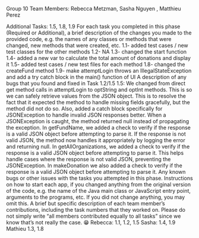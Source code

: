 Group 10
Team Members: Rebecca Metzman, Sasha Nguyen , Matthieu Perez

Additional Tasks: 1.5, 1.8, 1.9
For each task you completed in this phase (Required or Additional), a brief description of the changes you made to the provided code, e.g. the names of any classes or methods that were changed, new methods that were created, etc.
1.1- added test cases / new test classes for the other methods
1.2- NA
1.3- changed the start function
1.4- added a new var to calculate the total amount of donations and display it
1.5- added test cases / new test files for each method
1.8- changed the createFund method
1.9- make attemptLogin throws an IllegalStateException and add a try catch block in the main() function of UI
A description of any bugs that you found and fixed in Task 1.2/1.5
1.5: We changed from direct get method calls in attemptLogin to optString and optInt methods.  This is so we can safely retrieve values from the JSON object.  This is to resolve the fact that it expected the method to handle missing fields gracefully, but the method did not do so.  Also, added a catch block specifically for JSONException to handle invalid JSON responses better.  When a JSONException is caught, the method returned null instead of propagating the exception.  In getFundName, we added a check to verify if the response is a valid JSON object before attempting to parse it. If the response is not valid JSON, the method now handles it appropriately by logging the error and returning null.  In getAllOrganizations, we added a check to verify if the response is a valid JSON object before attempting to parse it. This helps handle cases where the response is not valid JSON, preventing the JSONException.  In makeDonation we also added a check to verify if the response is a valid JSON object before attempting to parse it.
Any known bugs or other issues with the tasks you attempted in this phase.
Instructions on how to start each app, if you changed anything from the original version of the code, e.g. the name of the Java main class or JavaScript entry point, arguments to the programs, etc. If you did not change anything, you may omit this.
A brief but specific description of each team member’s contributions, including the task numbers that they worked on. Please do not simply write “all members contributed equally to all tasks” since we know that’s not really the case. 😁
Rebecca: 1.1, 1.2, 1.5
Sasha: 1.4, 1.9
Mathieu 1.3, 1.8
